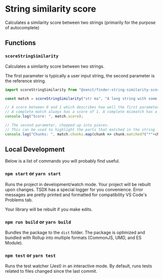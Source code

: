 # String similarity score

Calculates a similarity score between two strings (primarily for the purpose of autocomplete)

## Functions

### `scoreStringSimilarity`

Calculates a similarity score between two strings.

The first parameter is typically a user input string, the second parameter is the reference string.

```typescript
import scoreStringSimilarity from "@xenit/finder-string-similarity-score";

const match = scoreStringSimilarity("str ma", "A long string with some text to match.");

// A score between 0 and 1 which describes how well the first parameters matches the second parameter.
// A complete match always has a score of 1. A complete mismatch has a score of 0.
console.log("Score: ", match.score);

// The second parameter, chopped up into pieces.
// This can be used to highlight the parts that matched in the string
console.log("Chunks: ", match.chunks.map(chunk => chunk.matched?("*"+chunk.text+"*"):chunk.text).join(""));
```

## Local Development

Below is a list of commands you will probably find useful.

### `npm start` or `yarn start`

Runs the project in development/watch mode. Your project will be rebuilt upon changes. TSDX has a special logger for you convenience. Error messages are pretty printed and formatted for compatibility VS Code's Problems tab.

Your library will be rebuilt if you make edits.

### `npm run build` or `yarn build`

Bundles the package to the `dist` folder.
The package is optimized and bundled with Rollup into multiple formats (CommonJS, UMD, and ES Module).

### `npm test` or `yarn test`

Runs the test watcher (Jest) in an interactive mode.
By default, runs tests related to files changed since the last commit.
